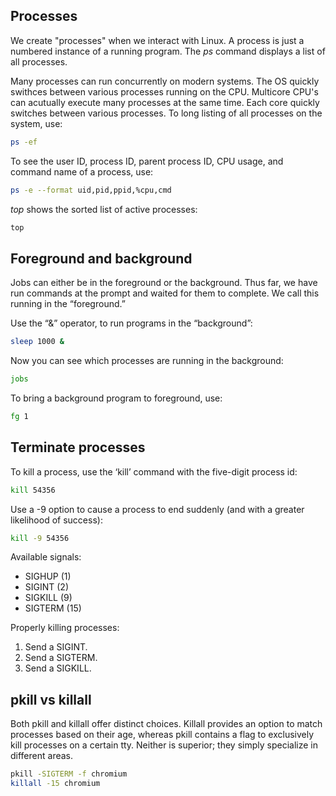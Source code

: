 <h2>Processes</h2>
We create "processes" when we interact with Linux. A process is just a numbered instance of a running program. The <i>ps</i> command displays a list of all processes.

Many processes can run concurrently on modern systems. The OS quickly swithces between various processes running on the CPU. Multicore CPU's can acutually execute many processes at the same time. Each core quickly switches between various processes. To long listing of all processes on the system, use:

```bash
ps -ef 
```

To see the user ID, process ID, parent process ID, CPU usage, and command name of a process, use:

```bash
ps -e --format uid,pid,ppid,%cpu,cmd 
```

<i>top</i> shows the sorted list of active processes:

```bash
top
```

<h2>Foreground and background</h2>

Jobs can either be in the foreground or the background. Thus far, we have run commands at the prompt and waited for them to complete. We call this running in the “foreground.”

Use the “&” operator, to run programs in the “background”:

```bash
sleep 1000 &
```

Now you can see which processes are running in the background:

```bash
jobs
```

To bring a background program to foreground, use:

```bash
fg 1
```

<h2>Terminate processes</h2>

To kill a process, use the ‘kill’ command with the five-digit process id:

```bash
kill 54356
```

Use a -9 option to cause a process to end suddenly (and with a greater likelihood of success):

```bash
kill -9 54356
```

Available signals:
* SIGHUP (1)
* SIGINT (2)
* SIGKILL (9)
* SIGTERM (15)

Properly killing processes:
1. Send a SIGINT.
2. Send a SIGTERM.
3. Send a SIGKILL.

<h2>pkill vs killall</h2>

Both pkill and killall offer distinct choices. Killall provides an option to match processes based on their age, whereas pkill contains a flag to exclusively kill processes on a certain tty. Neither is superior; they simply specialize in different areas.

```bash
pkill -SIGTERM -f chromium
killall -15 chromium
```


